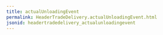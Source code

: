 ```yaml
---
title: actualUnloadingEvent
permalink: HeaderTradeDelivery.actualUnloadingEvent.html
jsonid: headertradedelivery_actualunloadingevent
---
```

